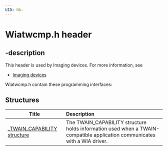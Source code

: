 ```yaml
---
UID: NA:
---
```


# Wiatwcmp.h header

## -description

This header is used by Imaging devices. For more information, see
- [Imaging devices](../_image/index.md)

Wiatwcmp.h contain these programming interfaces:


## Structures

| Title   | Description   |
| ---- |:---- |
| [_TWAIN_CAPABILITY structure](ns-wiatwcmp-_twain_capability.md) | The TWAIN_CAPABILITY structure holds information used when a TWAIN-compatible application communicates with a WIA driver. |
